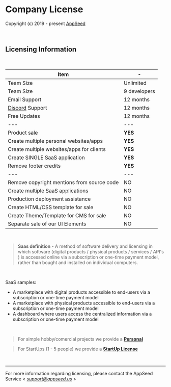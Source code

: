 # Company License

Copyright (c) 2019 - present [AppSeed](http://appseed.us/)

<br />

## Licensing Information

<br />

| Item | - |
| ---------------------------------- | --- |
| Team Size | Unlimited |
| Team Size | 9 developers |
| Email Support | 12 months |
| [Discord](https://discord.gg/fZC6hup) Support | 12 months |
| Free Updates | 12 months |
| --- | --- |
| Product sale | **YES** |
| Create multiple personal websites/apps | **YES** |
| Create multiple websites/apps for clients | **YES** |
| Create SINGLE SaaS application | **YES** |
| Remove footer credits | **YES** |
| --- | --- |
| Remove copyright mentions from source code | NO |
| Create multiple SaaS applications | NO |
| Production deployment assistance | NO |
| Create HTML/CSS template for sale | NO |
| Create Theme/Template for CMS for sale | NO |
| Separate sale of our UI Elements | NO |

<br />

> **Saas definition** - A method of software delivery and licensing in which software (digital products / physical products / services / API's ) is accessed online via a subscription or one-time payment model, rather than bought and installed on individual computers.

<br />

SaaS samples:

- A marketplace with digital products accessible to end-users via a subscription or one-time payment model
- A marketplace with physical products accessible to end-users via a subscription or one-time payment model
- A dashboard where users access the centralized information via a subscription or one-time payment model   

<br />

> For simple hobby/comercial projects we provide a **[Personal](https://github.com/app-generator/license-personal)** 

> For StartUps (1 - 5 people) we provide a **[StartUp License](https://github.com/app-generator/license-startup)**

<br />

---
For more information regarding licensing, please contact the AppSeed Service < *support@appseed.us* >
